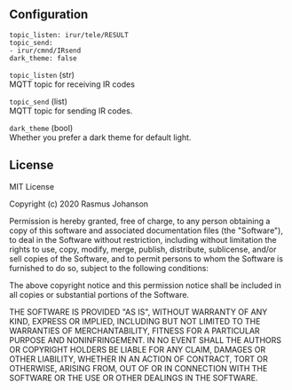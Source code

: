 ## Configuration

```
topic_listen: irur/tele/RESULT
topic_send:
- irur/cmnd/IRsend
dark_theme: false
```

`topic_listen` (str)  
MQTT topic for receiving IR codes

`topic_send` (list)  
MQTT topic for sending IR codes.

`dark_theme` (bool)  
Whether you prefer a dark theme for default light.

## License

MIT License

Copyright (c) 2020 Rasmus Johanson

Permission is hereby granted, free of charge, to any person obtaining a copy
of this software and associated documentation files (the "Software"), to deal
in the Software without restriction, including without limitation the rights
to use, copy, modify, merge, publish, distribute, sublicense, and/or sell
copies of the Software, and to permit persons to whom the Software is
furnished to do so, subject to the following conditions:

The above copyright notice and this permission notice shall be included in all
copies or substantial portions of the Software.

THE SOFTWARE IS PROVIDED "AS IS", WITHOUT WARRANTY OF ANY KIND, EXPRESS OR
IMPLIED, INCLUDING BUT NOT LIMITED TO THE WARRANTIES OF MERCHANTABILITY,
FITNESS FOR A PARTICULAR PURPOSE AND NONINFRINGEMENT. IN NO EVENT SHALL THE
AUTHORS OR COPYRIGHT HOLDERS BE LIABLE FOR ANY CLAIM, DAMAGES OR OTHER
LIABILITY, WHETHER IN AN ACTION OF CONTRACT, TORT OR OTHERWISE, ARISING FROM,
OUT OF OR IN CONNECTION WITH THE SOFTWARE OR THE USE OR OTHER DEALINGS IN THE
SOFTWARE.
